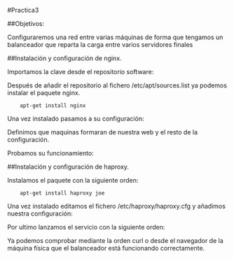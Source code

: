 ﻿#Practica3

##Objetivos:

Configuraremos una red entre varias máquinas de forma que
tengamos un balanceador que reparta la carga entre varios servidores finales



##Instalación y configuración de nginx.

Importamos la clave desde el repositorio software:


	
Después de añadir el repositorio al fichero /etc/apt/sources.list
ya podemos instalar el paquete nginx.

		apt-get install nginx



Una vez instalado pasamos a su configuración:

Definimos que maquinas formaran de nuestra web y el resto de la configuración.




Probamos su funcionamiento:





##Instalación y configuración de haproxy.

Instalamos el paquete con la siguiente orden:
	
		apt-get install haproxy joe

Una vez instalado editamos el fichero /etc/haproxy/haproxy.cfg y añadimos nuestra configuración:



Por ultimo lanzamos el servicio con la siguiente orden:



Ya podemos comprobar mediante la orden curl o desde el navegador de la  máquina física que el balanceador está funcionando correctamente.	
